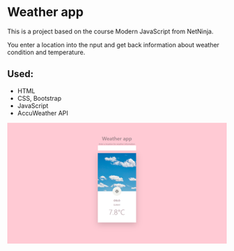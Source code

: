 # Weather app
This is a project based on the course Modern JavaScript from NetNinja.

You enter a location into the nput and get back information about weather condition and temperature.

## Used:
- HTML
- CSS, Bootstrap
- JavaScript
- AccuWeather API

![](weather-app.png)